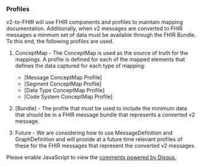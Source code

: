 <!-- profiles.md {% comment %}
*****************************************************************************************
*                            WARNING: DO NOT EDIT THIS FILE                             *
*                                                                                       *
* This file is generated by SUSHI. Any edits you make to this file will be overwritten. *
*                                                                                       *
* To change the contents of this file, edit the original source file at:                *
* ig-data\input\pagecontent\14_profiles.md                                              *
*****************************************************************************************
{% endcomment %} -->
### Profiles

v2-to-FHIR will use FHIR components and profiles to maintain mapping documentation.  Additionally, when v2 messages are
converted to FHIR messages a minmum set of data must be available through the FHIR Bundle.  To this end, the following profiles are used.


1. ConceptMap - The ConceptMap is used as the source of truth for the mappings.  A profile is defined for each of the mapped elements that
defines the data captured for each type of mapping:

    * [Message ConceptMap Profile]
    * [Segment ConceptMap Profile]
    * [Data Type ConceptMap Profile]
    * [Code System ConceptMap Profile]

2. [Bundle] - The profile that must be used to include the minimum data that should be in a FHIR message bundle that represents a converted
v2 message.

3. Future - We are considering how to use MessageDefinition and GraphDefinition and will provide at a future time relevant profiles of these for
the FHIR messages that represent the converted v2 messages.

<div id="disqus_thread"></div>
<script>
var disqus_config = function () {
this.page.url = "http://build.fhir.org.hl7/v2-to-fhir/branches/master/profiles.html"; // Replace PAGE_URL with your page's canonical URL variable
this.page.identifier = this.page.url.substring(this.page.url.lastIndexOf("/")+1, this.page.url.lastIndexOf(".")); // Replace PAGE_IDENTIFIER with your page's unique identifier variable
};
(function() { // DON'T EDIT BELOW THIS LINE
var d = document, s = d.createElement('script');
s.src = 'https://v2-to-fhir.disqus.com/embed.js';
s.setAttribute('data-timestamp', +new Date());
(d.head || d.body).appendChild(s);
})();
</script>
<noscript>Please enable JavaScript to view the <a href="https://disqus.com/?ref_noscript">comments powered by Disqus.</a></noscript>
